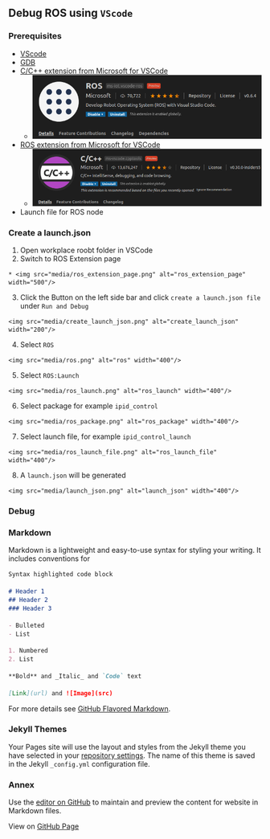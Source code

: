 ## Debug ROS using `VScode`

### Prerequisites
  - [VScode](https://code.visualstudio.com/)
  - [GDB](https://www.gnu.org/software/gdb/) 
  - [C/C++ extension from Microsoft for VSCode](https://github.com/microsoft/vscode-cpptools)
    * <img src="media/ros_extension.png" alt="ros_extension" width="500"/>
  - [ROS extension from Microsoft for VSCode](https://marketplace.visualstudio.com/items?itemName=ms-iot.vscode-ros)
    * <img src="media/cpp_extension.png" alt="cpp_extension" width="500"/>
  - Launch file for ROS node
 
### Create a launch.json
  1. Open workplace roobt folder in VSCode
  2. Switch to ROS Extension page
  
    * <img src="media/ros_extension_page.png" alt="ros_extension_page" width="500"/>
  3. Click the Button on the left side bar and click `create a launch.json file` under `Run and Debug`
  
    <img src="media/create_launch_json.png" alt="create_launch_json" width="200"/>
    
  4. Select `ROS`
  
    <img src="media/ros.png" alt="ros" width="400"/>
  
  5. Select `ROS:Launch`
    
    <img src="media/ros_launch.png" alt="ros_launch" width="400"/>
  6. Select package for example `ipid_control`
    
    <img src="media/ros_package.png" alt="ros_package" width="400"/>    
  
  7. Select launch file, for example `ipid_control_launch`
    
    <img src="media/ros_launch_file.png" alt="ros_launch_file" width="400"/>
  
  8. A `launch.json` will be generated
    
    <img src="media/launch_json.png" alt="launch_json" width="400"/>
    
### Debug
  
  
  
### Markdown

Markdown is a lightweight and easy-to-use syntax for styling your writing. It includes conventions for

```markdown
Syntax highlighted code block

# Header 1
## Header 2
### Header 3

- Bulleted
- List

1. Numbered
2. List

**Bold** and _Italic_ and `Code` text

[Link](url) and ![Image](src)
```

For more details see [GitHub Flavored Markdown](https://guides.github.com/features/mastering-markdown/).

### Jekyll Themes

Your Pages site will use the layout and styles from the Jekyll theme you have selected in your [repository settings](https://github.com/aaifox/ros_debug/settings). The name of this theme is saved in the Jekyll `_config.yml` configuration file.

### Annex

Use the [editor on GitHub](https://github.com/aaifox/ros_debug/edit/gh-pages/index.md) to maintain and preview the content for website in Markdown files.

View on [GitHub Page](https://aaifox.github.io/ros_debug/)

